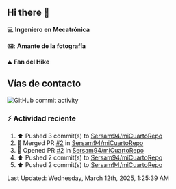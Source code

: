 ## Hi there 👋

:computer: **Ingeniero en Mecatrónica**

🖼️: **Amante de la fotografía**

:mountain: **Fan del Hike**

## Vías de contacto

![GitHub commit activity](https://img.shields.io/github/commit-activity/m/Sersam94/Sersam94)


### :zap: Actividad reciente
<!--RECENT_ACTIVITY:start-->
1. ⬆️ Pushed 3 commit(s) to [Sersam94/miCuartoRepo](https://github.com/Sersam94/miCuartoRepo)<br>
2. 🎉 Merged PR [#2](https://github.com/Sersam94/miCuartoRepo/pull/2) in [Sersam94/miCuartoRepo](https://github.com/Sersam94/miCuartoRepo)<br>
3. 💪 Opened PR [#2](https://github.com/Sersam94/miCuartoRepo/pull/2) in [Sersam94/miCuartoRepo](https://github.com/Sersam94/miCuartoRepo)<br>
4. ⬆️ Pushed 2 commit(s) to [Sersam94/miCuartoRepo](https://github.com/Sersam94/miCuartoRepo)<br>
5. ⬆️ Pushed 2 commit(s) to [Sersam94/miCuartoRepo](https://github.com/Sersam94/miCuartoRepo)<br>
<!--RECENT_ACTIVITY:end-->
<!--RECENT_ACTIVITY:last_update-->
Last Updated: Wednesday, March 12th, 2025, 1:25:39 AM
<!--RECENT_ACTIVITY:last_update_end-->
